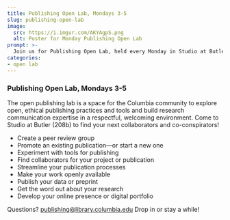 ```yaml
---
title: Publishing Open Lab, Mondays 3-5
slug: publishing-open-lab
image: 
  src: https://i.imgur.com/AKYAgpS.png
  alt: Poster for Monday Publishing Open Lab
prompt: >-
  Join us for Publishing Open Lab, held every Monday in Studio at Butler.
categories:
- open lab
---
```


### Publishing Open Lab, Mondays 3-5

The open publishing lab is a space for the Columbia community to explore open, ethical publishing practices and tools and build research communication expertise in a respectful, welcoming environment. Come to Studio at Butler (208b) to find your next collaborators and co-conspirators! 

* Create a peer review group 
* Promote an existing publication—or start a new one
* Experiment with tools for publishing 
* Find collaborators for your project or publication 
* Streamline your publication processes 
* Make your work openly available 
* Publish your data or preprint 
* Get the word out about your research 
* Develop your online presence or digital portfolio  


Questions? publishing@library.columbia.edu Drop in or stay a while!